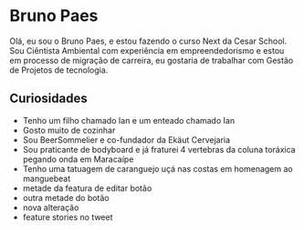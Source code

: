 # Bruno Paes

Olá, eu sou o Bruno Paes, e estou fazendo o curso Next da Cesar School. Sou Ciêntista Ambiental com experiência em empreendedorismo e estou em processo de migração de carreira, eu gostaria de trabalhar com Gestão de Projetos de tecnologia.

## Curiosidades

* Tenho um filho chamado Ian e um enteado chamado Ian
* Gosto muito de cozinhar
* Sou BeerSommelier e co-fundador da Ekäut Cervejaria
* Sou praticante de bodyboard e já fraturei 4 vertebras da coluna toráxica pegando onda em Maracaípe
* Tenho uma tatuagem de caranguejo uçá nas costas em homenagem ao manguebeat
* metade da featura de editar botão
* outra metade do botão
* nova alteração
* feature stories no tweet